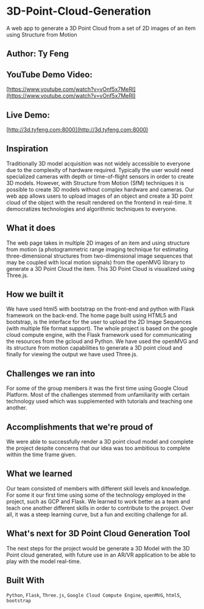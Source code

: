 # 3D-Point-Cloud-Generation
A web app to generate a 3D Point Cloud from a set of 2D images of an item using Structure from Motion 
## Author: Ty Feng

## YouTube Demo Video:
[https://www.youtube.com/watch?v=vOnf5x7MeRI](https://www.youtube.com/watch?v=vOnf5x7MeRI)

## Live Demo:
[http://3d.tyfeng.com:8000](http://3d.tyfeng.com:8000)

## Inspiration
Traditionally 3D model acquisition was not widely accessible to everyone due to the complexity of hardware required. Typically the user would need specialized cameras with depth or time-of-flight sensors in order to create 3D models. However, with Structure from Motion (SfM) techniques it is possible to create 3D models without complex hardware and cameras. Our web app allows users to upload images of an object and create a 3D point cloud of the object with the result rendered on the frontend in real-time. It democratizes technologies and algorithmic techniques to everyone. 

## What it does
The web page takes in multiple 2D images of an item and using structure from motion (a photogrammetric range imaging technique for estimating three-dimensional structures from two-dimensional image sequences that may be coupled with local motion signals) from the openMVG library to generate a 3D Point Cloud the item. This 3D Point Cloud is visualized using Three.js.

## How we built it
We have used html5 with bootstrap on the front-end and python with Flask framework on the back-end. The home page built using HTML5 and bootstrap, is the interface for the user to upload the 2D Image Sequences (with multiple file format support). The whole project is based on the google cloud compute engine, with the Flask framework used for communicating the resources from the gcloud and Python. We have used the openMVG and its structure from motion capabilities to generate a 3D point cloud and finally for viewing the output we have used Three.js. 

## Challenges we ran into
For some of the group members it was the first time using Google Cloud Platform. Most of the challenges stemmed from unfamiliarity with certain technology used which was supplemented with tutorials and teaching one another.

## Accomplishments that we're proud of
We were able to successfully render a 3D point cloud model and complete the project despite concerns that our idea was too ambitious to complete within the time frame given. 

## What we learned
Our team consisted of members with different skill levels and knowledge. For some it our first time using some of the technology employed in the project, such as GCP and Flask. We learned to work better as a team and teach one another different skills in order to contribute to the project. Over all, it was a steep learning curve, but a fun and exciting challenge for all. 

## What's next for 3D Point Cloud Generation Tool
The next steps for the project would be generate a 3D Model with the 3D Point cloud generated, with future use in an AR/VR application to be able to play with the model real-time.

## Built With
`Python`, `Flask`, `Three.js`, `Google Cloud Compute Engine`, `openMVG`, `html5`, `bootstrap`
